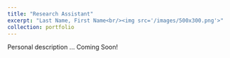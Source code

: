 ```yaml
---
title: "Research Assistant"
excerpt: "Last Name, First Name<br/><img src='/images/500x300.png'>"
collection: portfolio
---
```


Personal description ... Coming Soon!
